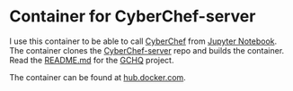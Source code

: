 # Container for CyberChef-server

I use this container to be able to call [CyberChef](https://github.com/gchq/CyberChef) from [Jupyter Notebook](https://jupyter.org/). The container clones the [CyberChef-server](https://github.com/gchq/CyberChef-server) repo and builds the container. Read the [README.md](https://github.com/gchq/CyberChef-server/blob/master/README.md) for the [GCHQ](https://github.com/gchq) project.

The container can be found at [hub.docker.com](https://hub.docker.com/repository/docker/reuteras/container-cyberchef-server).
